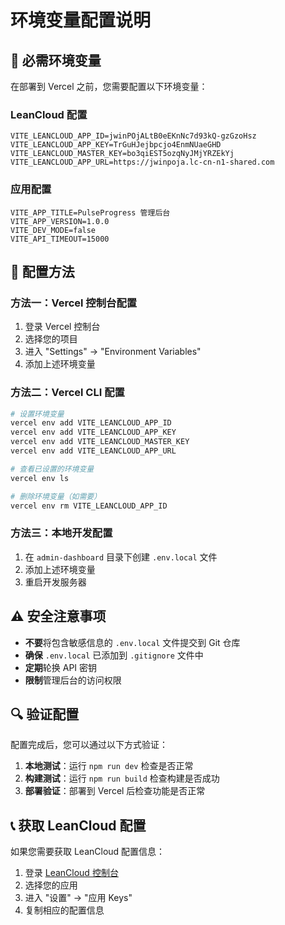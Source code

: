 # 环境变量配置说明

## 🔐 必需环境变量

在部署到 Vercel 之前，您需要配置以下环境变量：

### LeanCloud 配置
```env
VITE_LEANCLOUD_APP_ID=jwinPOjALtB0eEKnNc7d93kQ-gzGzoHsz
VITE_LEANCLOUD_APP_KEY=TrGuHJejbpcjo4EnmNUaeGHD
VITE_LEANCLOUD_MASTER_KEY=bo3qiEST5ozqNyJMjYRZEkYj
VITE_LEANCLOUD_APP_URL=https://jwinpoja.lc-cn-n1-shared.com
```

### 应用配置
```env
VITE_APP_TITLE=PulseProgress 管理后台
VITE_APP_VERSION=1.0.0
VITE_DEV_MODE=false
VITE_API_TIMEOUT=15000
```

## 📝 配置方法

### 方法一：Vercel 控制台配置
1. 登录 Vercel 控制台
2. 选择您的项目
3. 进入 "Settings" → "Environment Variables"
4. 添加上述环境变量

### 方法二：Vercel CLI 配置
```bash
# 设置环境变量
vercel env add VITE_LEANCLOUD_APP_ID
vercel env add VITE_LEANCLOUD_APP_KEY
vercel env add VITE_LEANCLOUD_MASTER_KEY
vercel env add VITE_LEANCLOUD_APP_URL

# 查看已设置的环境变量
vercel env ls

# 删除环境变量（如需要）
vercel env rm VITE_LEANCLOUD_APP_ID
```

### 方法三：本地开发配置
1. 在 `admin-dashboard` 目录下创建 `.env.local` 文件
2. 添加上述环境变量
3. 重启开发服务器

## ⚠️ 安全注意事项

- **不要**将包含敏感信息的 `.env.local` 文件提交到 Git 仓库
- **确保** `.env.local` 已添加到 `.gitignore` 文件中
- **定期**轮换 API 密钥
- **限制**管理后台的访问权限

## 🔍 验证配置

配置完成后，您可以通过以下方式验证：

1. **本地测试**：运行 `npm run dev` 检查是否正常
2. **构建测试**：运行 `npm run build` 检查构建是否成功
3. **部署验证**：部署到 Vercel 后检查功能是否正常

## 📞 获取 LeanCloud 配置

如果您需要获取 LeanCloud 配置信息：

1. 登录 [LeanCloud 控制台](https://console.leancloud.cn/)
2. 选择您的应用
3. 进入 "设置" → "应用 Keys"
4. 复制相应的配置信息
